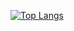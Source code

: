 [![Top Langs](https://github-readme-stats.vercel.app/api/top-langs/?username=kath3rine&exclude_repo=research&layout=compact&theme=tokyonight&langs_count=9)](https://github.com/anuraghazra/github-readme-stats)

